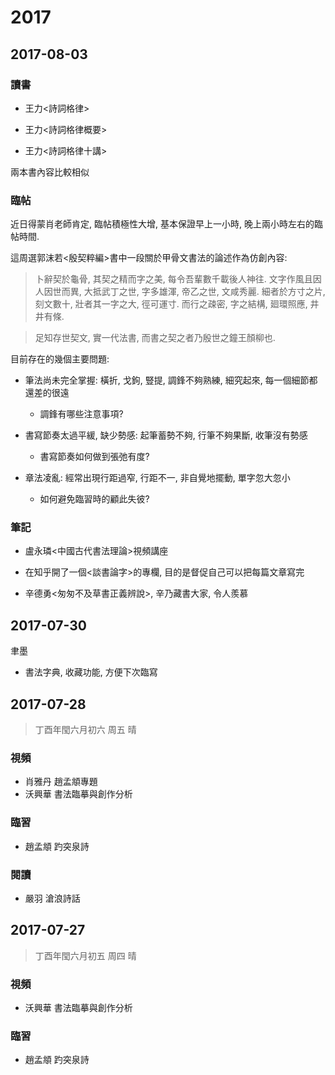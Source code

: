 # 2017

## 2017-08-03

### 讀書

- 王力<詩詞格律>

- 王力<詩詞格律概要>

- 王力<詩詞格律十講>

兩本書內容比較相似

### 臨帖

近日得蒙肖老師肯定, 臨帖積極性大增, 基本保證早上一小時, 晚上兩小時左右的臨帖時間.

這周選郭沫若<殷契粹編>書中一段關於甲骨文書法的論述作為仿創內容:

> 卜辭契於龜骨, 其契之精而字之美, 每令吾輩數千載後人神往. 文字作風且因人因世而異, 大抵武丁之世, 字多雄渾, 帝乙之世, 文咸秀麗. 細者於方寸之片, 刻文數十, 壯者其一字之大, 徑可運寸. 而行之疎密, 字之結構, 廻環照應, 井井有條.

> 足知存世契文, 實一代法書, 而書之契之者乃殷世之鐘王顏柳也.

目前存在的幾個主要問題:

- 筆法尚未完全掌握: 橫折, 戈鉤, 豎提, 調鋒不夠熟練, 細究起來, 每一個細節都還差的很遠
  - 調鋒有哪些注意事項?

- 書寫節奏太過平緩, 缺少勢感: 起筆蓄勢不夠, 行筆不夠果斷, 收筆沒有勢感
  - 書寫節奏如何做到張弛有度?

- 章法凌亂: 經常出現行距過窄, 行距不一, 非自覺地擺動, 單字忽大忽小
  - 如何避免臨習時的顧此失彼?

### 筆記

- 盧永璘<中國古代書法理論>視頻講座

- 在知乎開了一個<談書論字>的專欄, 目的是督促自己可以把每篇文章寫完

- 辛德勇<匆匆不及草書正義辨說>, 辛乃藏書大家, 令人羨慕

## 2017-07-30

聿墨

- 書法字典, 收藏功能, 方便下次臨寫

## 2017-07-28

> 丁酉年閠六月初六 周五 晴

### 視頻

- 肖雅丹 趙孟頫專題
- 沃興華 書法臨摹與創作分析

### 臨習

- 趙孟頫 趵突泉詩

### 閱讀

- 嚴羽 滄浪詩話

## 2017-07-27

> 丁酉年閠六月初五 周四 晴

### 視頻

- 沃興華 書法臨摹與創作分析

### 臨習

- 趙孟頫 趵突泉詩
